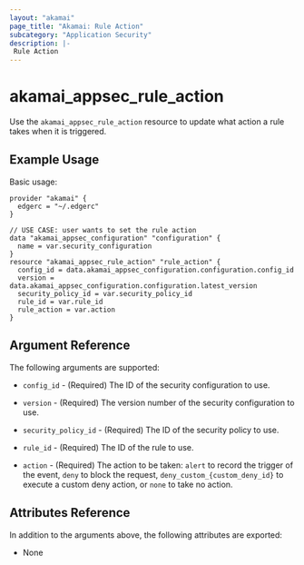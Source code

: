 ```yaml
---
layout: "akamai"
page_title: "Akamai: Rule Action"
subcategory: "Application Security"
description: |-
 Rule Action
---
```


# akamai_appsec_rule_action

Use the `akamai_appsec_rule_action` resource to update what action a rule takes when it is triggered.

## Example Usage

Basic usage:

```hcl
provider "akamai" {
  edgerc = "~/.edgerc"
}

// USE CASE: user wants to set the rule action
data "akamai_appsec_configuration" "configuration" {
  name = var.security_configuration
}
resource "akamai_appsec_rule_action" "rule_action" {
  config_id = data.akamai_appsec_configuration.configuration.config_id
  version = data.akamai_appsec_configuration.configuration.latest_version
  security_policy_id = var.security_policy_id
  rule_id = var.rule_id
  rule_action = var.action
}
```

## Argument Reference

The following arguments are supported:

* `config_id` - (Required) The ID of the security configuration to use.

* `version` - (Required) The version number of the security configuration to use.

* `security_policy_id` - (Required) The ID of the security policy to use.

* `rule_id` - (Required) The ID of the rule to use.

* `action` - (Required) The action to be taken: `alert` to record the trigger of the event, `deny` to block the request, `deny_custom_{custom_deny_id}` to execute a custom deny action, or `none` to take no action.

## Attributes Reference

In addition to the arguments above, the following attributes are exported:

* None

